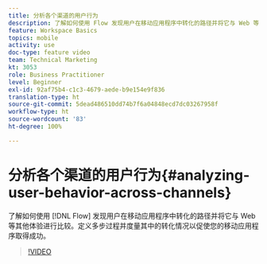 ```yaml
---
title: 分析各个渠道的用户行为
description: 了解如何使用 Flow 发现用户在移动应用程序中转化的路径并将它与 Web 等其他体验进行比较。定义多步过程并度量其中的转化情况以促使您的移动应用程序取得成功。
feature: Workspace Basics
topics: mobile
activity: use
doc-type: feature video
team: Technical Marketing
kt: 3053
role: Business Practitioner
level: Beginner
exl-id: 92af75b4-c1c3-4679-aede-b9e154e9f836
translation-type: ht
source-git-commit: 5dead486510dd74b7f6a04848ecd7dc03267958f
workflow-type: ht
source-wordcount: '83'
ht-degree: 100%

---
```


# 分析各个渠道的用户行为{#analyzing-user-behavior-across-channels}

了解如何使用 [!DNL Flow] 发现用户在移动应用程序中转化的路径并将它与 Web 等其他体验进行比较。定义多步过程并度量其中的转化情况以促使您的移动应用程序取得成功。

>[!VIDEO](https://video.tv.adobe.com/v/27824/?quality=12)
